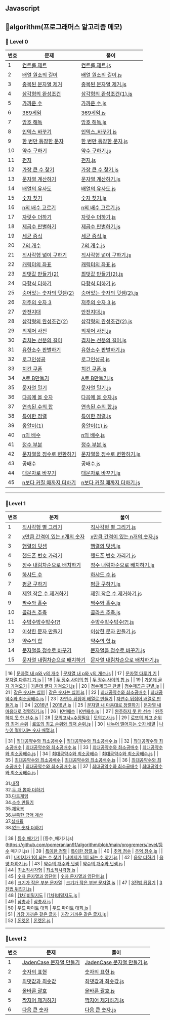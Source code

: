 #

## Javascript

## 🎈algorithm(프로그래머스 알고리즘 메모)

### 🌱 Level 0

| 번호 | 문제                                                                                         | 풀이                                                                                                                             |
| ---- | -------------------------------------------------------------------------------------------- | -------------------------------------------------------------------------------------------------------------------------------- |
| 1    | [컨트롤 제트](https://school.programmers.co.kr/learn/courses/30/lessons/120853)              | [컨트롤 제트.js](https://github.com/pomeranian91/algorithm/blob/main/progremers/level0/controlZ.js)                              |
| 2    | [배열 원소의 길이](https://school.programmers.co.kr/learn/courses/30/lessons/120854)         | [배열 원소의 길이.js](https://github.com/pomeranian91/algorithm/blob/main/progremers/level0/배열_원소의_길이.js)                 |
| 3    | [중복된 문자열 제거](https://school.programmers.co.kr/learn/courses/30/lessons/120888)       | [중복된 문자열 제거.js](https://github.com/pomeranian91/algorithm/blob/main/progremers/level0/중복된_문자열_제거.js)             |
| 4    | [삼각형의 완성조건](https://school.programmers.co.kr/learn/courses/30/lessons/120889)        | [삼각형의 완성조건(1).js](<https://github.com/pomeranian91/algorithm/blob/main/progremers/level0/삼각형의_완성조건(1).js>)       |
| 5    | [가까운 수](https://school.programmers.co.kr/learn/courses/30/lessons/120890)                | [가까운 수.js](https://github.com/pomeranian91/algorithm/blob/main/progremers/level0/가까운_수.js)                               |
| 6    | [369게임](https://school.programmers.co.kr/learn/courses/30/lessons/120891)                  | [369게임.js](https://github.com/pomeranian91/algorithm/blob/main/progremers/level0/369게임.js)                                   |
| 7    | [암호 해독](https://school.programmers.co.kr/learn/courses/30/lessons/120892)                | [암호 해독.js](https://github.com/pomeranian91/algorithm/blob/main/progremers/level0/암호_해독.js)                               |
| 8    | [인덱스 바꾸기](https://school.programmers.co.kr/learn/courses/30/lessons/120895)            | [인덱스\_바꾸기.js](https://github.com/pomeranian91/algorithm/blob/main/progremers/level0/인덱스_바꾸기.js)                      |
| 9    | [한 번만 등장한 문자](https://school.programmers.co.kr/learn/courses/30/lessons/120896)      | [한 번만 등장한 문자.js](https://github.com/pomeranian91/algorithm/blob/main/progremers/level0/한_번만_등장한_문자.js)           |
| 10   | [약수 구하기](https://school.programmers.co.kr/learn/courses/30/lessons/120897)              | [약수 구하기.js](https://github.com/pomeranian91/algorithm/blob/main/progremers/level0/약수_구하기.js)                           |
| 11   | [편지](https://school.programmers.co.kr/learn/courses/30/lessons/120898)                     | [편지.js](https://github.com/pomeranian91/algorithm/blob/main/progremers/level0/편지.js)                                         |
| 12   | [가장 큰 수 찾기](https://school.programmers.co.kr/learn/courses/30/lessons/120899)          | [가장 큰 수 찾기.js](https://github.com/pomeranian91/algorithm/blob/main/progremers/level0/가장_큰_수_찾기.js)                   |
| 13   | [문자열 계산하기](https://school.programmers.co.kr/learn/courses/30/lessons/120902)          | [문자열 계산하기.js](https://github.com/pomeranian91/algorithm/blob/main/progremers/level0/문자열_계산하기.js)                   |
| 14   | [배열의 유사도](https://school.programmers.co.kr/learn/courses/30/lessons/120903)            | [배열의 유사도.js](https://github.com/pomeranian91/algorithm/blob/main/progremers/level0/배열의_유사도.js)                       |
| 15   | [숫자 찾기](https://school.programmers.co.kr/learn/courses/30/lessons/120904)                | [숫자 찾기.js](https://github.com/pomeranian91/algorithm/blob/main/progremers/level0/숫자_찾기.js)                               |
| 16   | [n의 배수 고르기](https://school.programmers.co.kr/learn/courses/30/lessons/120905)          | [n의 배수 고르기.js](https://github.com/pomeranian91/algorithm/blob/main/progremers/level0/n의_배수_고르기.js)                   |
| 17   | [자릿수 더하기](https://school.programmers.co.kr/learn/courses/30/lessons/120906)            | [자릿수 더하기.js](https://github.com/pomeranian91/algorithm/blob/main/progremers/level0/자릿수_더하기.js)                       |
| 18   | [제곱수 판별하기](https://school.programmers.co.kr/learn/courses/30/lessons/120909)          | [제곱수 판별하기.js](https://github.com/pomeranian91/algorithm/blob/main/progremers/level0/제곱수_판별하기.js)                   |
| 19   | [세균 증식](https://school.programmers.co.kr/learn/courses/30/lessons/120910)                | [세균 증식.js](https://github.com/pomeranian91/algorithm/blob/main/progremers/level0/세균_증식.js)                               |
| 20   | [7의 개수](https://school.programmers.co.kr/learn/courses/30/lessons/120912)                 | [7의 개수.js](https://github.com/pomeranian91/algorithm/blob/main/progremers/level0/7의_개수.js)                                 |
| 21   | [직사각형 넓이 구하기](https://school.programmers.co.kr/learn/courses/30/lessons/120860)     | [직사각형 넓이 구하기.js](https://github.com/pomeranian91/algorithm/blob/main/progremers/level0/직사각형_넓이_구하기.js)         |
| 22   | [캐릭터의 좌표](https://school.programmers.co.kr/learn/courses/30/lessons/120861)            | [캐릭터의 좌표.js](https://github.com/pomeranian91/algorithm/blob/main/progremers/level0/캐릭터의_좌표.js)                       |
| 23   | [최댓값 만들기(2)](https://school.programmers.co.kr/learn/courses/30/lessons/120862)         | [최댓값 만들기(2).js](<https://github.com/pomeranian91/algorithm/blob/main/progremers/level0/최댓값_만들기(2).js>)               |
| 24   | [다항식 더하기](https://school.programmers.co.kr/learn/courses/30/lessons/120863)            | [다항식 더하기.js](https://github.com/pomeranian91/algorithm/blob/main/progremers/level0/다항식_더하기.js)                       |
| 25   | [숨어있는 숫자의 덧셈(2)](https://school.programmers.co.kr/learn/courses/30/lessons/120909)  | [숨어있는 숫자의 덧셈(2).js](<https://github.com/pomeranian91/algorithm/blob/main/progremers/level0/숨어있는_숫자의_덧셈(2).js>) |
| 26   | [저주의 숫자 3](https://school.programmers.co.kr/learn/courses/30/lessons/120871)            | [저주의 숫자 3.js](https://github.com/pomeranian91/algorithm/blob/main/progremers/level0/저주의_숫자_3.js)                       |
| 27   | [안전지대](https://school.programmers.co.kr/learn/courses/30/lessons/120866)                 | [안전지대.js](https://github.com/pomeranian91/algorithm/blob/main/progremers/level0/안전지대.js)                                 |
| 28   | [삼각형의 완성조건(2)](https://school.programmers.co.kr/learn/courses/30/lessons/120868)     | [삼각형의 완성조건(2).js](<https://github.com/pomeranian91/algorithm/blob/main/progremers/level0/삼각형의_완성조건(2).js>)       |
| 29   | [외계어 사전](https://school.programmers.co.kr/learn/courses/30/lessons/120869)              | [외계어 사전.js](https://github.com/pomeranian91/algorithm/blob/main/progremers/level0/외계어_사전.js)                           |
| 30   | [겹치는 선분의 길이](https://school.programmers.co.kr/learn/courses/30/lessons/120876)       | [겹치는 선분의 길이.js](https://github.com/pomeranian91/algorithm/blob/main/progremers/level0/겹치는_선분의_길이.js)             |
| 31   | [유한소수 판별하기](https://school.programmers.co.kr/learn/courses/30/lessons/120878)        | [유한소수 판별하기.js](https://github.com/pomeranian91/algorithm/blob/main/progremers/level0/유한소수_판별하기.js)               |
| 32   | [로그인성공](https://school.programmers.co.kr/learn/courses/30/lessons/120883)               | [로그인성공.js](https://github.com/pomeranian91/algorithm/blob/main/progremers/level0/로그인성공.js)                             |
| 33   | [치킨 쿠폰](https://school.programmers.co.kr/learn/courses/30/lessons/120909)                | [치킨 쿠폰.js](https://github.com/pomeranian91/algorithm/blob/main/progremers/level0/치킨_쿠폰.js)                               |
| 34   | [A로 B만들기](https://school.programmers.co.kr/learn/courses/30/lessons/120886)              | [A로 B만들기.js](https://github.com/pomeranian91/algorithm/blob/main/level0/A로_B만들기.js)                                      |
| 35   | [문자열 밀기](https://school.programmers.co.kr/learn/courses/30/lessons/120921)              | [문자열 밀기.js](https://github.com/pomeranian91/algorithm/blob/main/level0/문자열_밀기기.js)                                    |
| 36   | [다음에 올 숫자](https://school.programmers.co.kr/learn/courses/30/lessons/120924)           | [다음에 올 숫자.js](https://github.com/pomeranian91/algorithm/blob/main/level0/다음에_올_숫자.js)                                |
| 37   | [연속된 수의 합](https://school.programmers.co.kr/learn/courses/30/lessons/120923)           | [연속된 수의 합.js](https://github.com/pomeranian91/algorithm/blob/main/level0/연속된_수의_합.js)                                |
| 38   | [특이한 정렬](https://school.programmers.co.kr/learn/courses/30/lessons/120880)              | [특이한 정렬.js](https://github.com/pomeranian91/algorithm/blob/main/level0/특이한_정렬.js)                                      |
| 39   | [옹알이(1)](https://school.programmers.co.kr/learn/courses/30/lessons/120956)                | [옹알이(1).js](<https://github.com/pomeranian91/algorithm/blob/main/level0/옹알이(1).js>)                                        |
| 40   | [n의 배수](https://school.programmers.co.kr/learn/courses/30/lessons/181937)                 | [n의 배수.js](https://github.com/pomeranian91/algorithm/blob/main/level0/n의_배수.js)                                            |
| 41   | [정수 부분](https://school.programmers.co.kr/learn/courses/30/lessons/181850)                | [정수 부분.js](https://github.com/pomeranian91/algorithm/blob/main/level0/정수_부분.js)                                          |
| 42   | [문자열을 정수로 변환하기](https://school.programmers.co.kr/learn/courses/30/lessons/181848) | [문자열을 정수로 변환하기.js](https://github.com/pomeranian91/algorithm/blob/main/level0/문자열을_정수로_변환하기.js)            |
| 43   | [공배수](https://school.programmers.co.kr/learn/courses/30/lessons/181936)                   | [공배수.js](https://github.com/pomeranian91/algorithm/blob/main/level0/공배수.js)                                                |
| 44   | [대문자로 바꾸기](https://school.programmers.co.kr/learn/courses/30/lessons/181877)          | [대문자로 바꾸기.js](https://github.com/pomeranian91/algorithm/blob/main/level0/대문자로_바꾸기.js)                              |
| 45   | [n보다 커질 때까지 더하기](https://school.programmers.co.kr/learn/courses/30/lessons/181884) | [n보다 커질 때까지 더하기.js](https://github.com/pomeranian91/algorithm/blob/main/level0/n보다_커질_때까지_더하기.js)            |

---

### 📕Level 1

| 번호 | 문제                                                                                            | 풀이                                                                                                                                     |
| ---- | ----------------------------------------------------------------------------------------------- | ---------------------------------------------------------------------------------------------------------------------------------------- |
| 1    | [직사각형 별 그리기](https://school.programmers.co.kr/)                                         | [직사각형 별 그리기.js](https://github.com/pomeranian91/algorithm/blob/main/progremers/level/직사각형_별_그리기.js)                      |
| 2    | [x만큼 간격이 있는 n개의 숫자](https://school.programmers.co.kr/learn/courses/30/lessons/12954) | [x만큼 간격이 있는 n개의 숫자.js](https://github.com/pomeranian91/algorithm/blob/main/progremers/level1/x만큼_간격이_있는_n개의_숫자.js) |
| 3    | [행렬의 덧셈](https://school.programmers.co.kr/learn/courses/30/lessons/12950)                  | [행렬의 덧셈.js](https://github.com/pomeranian91/algorithm/blob/main/progremers/level1/행렬의_덧셈.js)                                   |
| 4    | [핸드폰 번호 가리기](https://school.programmers.co.kr/learn/courses/30/lessons/12948)           | [핸드폰 번호 가리기.js](https://github.com/pomeranian91/algorithm/blob/main/progremers/level1/핸드폰_번호_가리기.js)                     |
| 5    | [정수 내림차순으로 배치하기](https://school.programmers.co.kr/learn/courses/30/lessons/12943)   | [정수 내림차순으로 배치하기.js](https://github.com/pomeranian91/algorithm/blob/main/progremers/level1/정수_내림차순으로_배치하기.js)     |
| 6    | [하샤드 수](https://school.programmers.co.kr/learn/courses/30/lessons/12947)                    | [하샤드 수.js](https://github.com/pomeranian91/algorithm/blob/main/progremers/level1/하샤드_수.js)                                       |
| 7    | [평균 구하기](https://school.programmers.co.kr/learn/courses/30/lessons/)                       | [평균 구하기.js](https://github.com/pomeranian91/algorithm/blob/main/progremers/level1/평균_구하기.js)                                   |
| 8    | [제일 작은 수 제거하기](https://school.programmers.co.kr/learn/courses/30/lessons/)             | [제일 작은 수 제거하기.js](https://github.com/pomeranian91/algorithm/blob/main/progremers/level1/제일_작은_수_제거하기.js)               |
| 9    | [짝수와 홀수](https://school.programmers.co.kr/learn/courses/30/lessons/12943)                  | [짝수와 홀수.js](https://github.com/pomeranian91/algorithm/blob/main/progremers/level1/짝수와_홀수.js)                                   |
| 10   | [콜라츠 추측](https://school.programmers.co.kr/learn/courses/30/lessons/12943)                  | [콜라츠 추측.js](https://github.com/pomeranian91/algorithm/blob/main/progremers/level1/콜라츠_추측.js)                                   |
| 11   | [수박수박수박수!?!](https://school.programmers.co.kr/learn/courses/30/lessons/12943)            | [수박수박수박수!?!.js](https://github.com/pomeranian91/algorithm/blob/main/progremers/level1/수박수박수박수.js)                          |
| 12   | [이상한 문자 만들기]()                                                                          | [이상한 문자 만들기.js](https://github.com/pomeranian91/algorithm/blob/main/progremers/level1/이상한_문자_만들기.js)                     |
| 13   | [약수의 합]()                                                                                   | [약수의 합.js](https://github.com/pomeranian91/algorithm/blob/main/progremers/level1/약수의_합.js)                                       |
| 14   | [문자열을 정수로 바꾸기]()                                                                      | [문자열을 정수로 바꾸기.js](https://github.com/pomeranian91/algorithm/blob/main/progremers/level1/문자열을_정수로_바꾸기.js)             |
| 15   | [문자열 내림차순으로 배치하기]()                                                                | [문자열 내림차순으로 배치하기.js](https://github.com/pomeranian91/algorithm/blob/main/progremers/level1/문자열_내림차순으로_배치하기.js) |

| 16 | [문자열 내 p와 y의 개수]() | [문자열 내 p와 y의 개수.js](https://github.com/pomeranian91/algorithm/blob/main/progremers/level1/문자열_내_p와_y의_개수.js) |
| 17 | [문자열 다루기 기]() | [문자열 다루기 기.js](https://github.com/pomeranian91/algorithm/blob/main/progremers/level1/문자열_다루기_기본.js) |
| 18 | [두 정수 사이의 합]() | [두 정수 사이의 합.js](https://github.com/pomeranian91/algorithm/blob/main/progremers/level1/두_정수_사이의_합.js) |
| 19 | [가운데 글자 가져오기]() | [가운데 글자 가져오기.js](https://github.com/pomeranian91/algorithm/blob/main/progremers/level1/가운데_글자_가져오기.js) |
| 20 | [정수제곱근 판별]() | [정수제곱근 판별.js](https://github.com/pomeranian91/algorithm/blob/main/progremers/level1/정수제곱근_판별.js) |
| 21 | [같은 숫자는 싫어]() | [같은 숫자는 싫어.js](https://github.com/pomeranian91/algorithm/blob/main/progremers/level1/같은_숫자는_싫어.js) |
| 22 | [최대공약수와 최소공배수]() | [최대공약수와 최소공배수.js](https://github.com/pomeranian91/algorithm/blob/main/progremers/level1/최대공약수와_최소공배수.js) |
| 23 | [자연수 뒤집어 배열로 만들기]() | [자연수 뒤집어 배열로 만들기.js](https://github.com/pomeranian91/algorithm/blob/main/progremers/level1/자연수_뒤집어_배열로_만들기.js) |
| 24 | [2016년]() | [2016년.js](https://github.com/pomeranian91/algorithm/blob/main/progremers/level1/2016년.js) |
| 25 | [문자열 내 마음대로 정렬하기]() | [문자열 내 마음대로 정렬하기.js](https://github.com/pomeranian91/algorithm/blob/main/progremers/level1/문자열_내_마음대로_정렬하기.js) |
| 26 | [K번째수]() | [K번째수.js](https://github.com/pomeranian91/algorithm/blob/main/progremers/level1/K번째수.js) |
| 27 | [완주하지 못 한 선수]() | [완주하지 못 한 선수.js](https://github.com/pomeranian91/algorithm/blob/main/progremers/level1/완주하지_못_한_선수.js) |
| 28 | [모의고사+수정필요]() | [모의고사.js](https://github.com/pomeranian91/algorithm/blob/main/progremers/level1/) |
| 29 | [로또의 최고 순위와 최저 순위]() | [로또의 최고 순위와 최저 순위.js](https://github.com/pomeranian91/algorithm/blob/main/progremers/level1/로또의_최고_순위와_최저_순위.js) |
| 30 | [나누어 떨어지는 숫자 배열]() | [나누어 떨어지는 숫자 배열.js](https://github.com/pomeranian91/algorithm/blob/main/progremers/level1/나누어_떨어지는_숫자_배열.js) |

| 31 | [최대공약수와 최소공배수]() | [최대공약수와 최소공배수.js](https://github.com/pomeranian91/algorithm/blob/main/progremers/level1/최대공약수와_최소공배수.js) |
| 32 | [최대공약수와 최소공배수]() | [최대공약수와 최소공배수.js](https://github.com/pomeranian91/algorithm/blob/main/progremers/level1/최대공약수와_최소공배수.js) |
| 33 | [최대공약수와 최소공배수]() | [최대공약수와 최소공배수.js](https://github.com/pomeranian91/algorithm/blob/main/progremers/level1/최대공약수와_최소공배수.js) |
| 34 | [최대공약수와 최소공배수]() | [최대공약수와 최소공배수.js](https://github.com/pomeranian91/algorithm/blob/main/progremers/level1/최대공약수와_최소공배수.js) |
| 35 | [최대공약수와 최소공배수]() | [최대공약수와 최소공배수.js](https://github.com/pomeranian91/algorithm/blob/main/progremers/level1/최대공약수와_최소공배수.js) |
| 36 | [최대공약수와 최소공배수]() | [최대공약수와 최소공배수.js](https://github.com/pomeranian91/algorithm/blob/main/progremers/level1/최대공약수와_최소공배수.js) |
| 37 | [최대공약수와 최소공배수]() | [최대공약수와 최소공배수.js](https://github.com/pomeranian91/algorithm/blob/main/progremers/level1/최대공약수와_최소공배수.js) |

31.[내적](https://github.com/pomeranian91/algorithm/blob/main/level1/dotProduct.js)  
32.[두 개 뽑아 더하기](https://github.com/pomeranian91/algorithm/blob/main/level1/selectTwo.js)  
33.[다트게임](https://github.com/pomeranian91/algorithm/blob/main/level1/dartGame.js)  
34.[소수 만들기](https://github.com/pomeranian91/algorithm/blob/main/level1/MakeZeroNum.js)  
35.[체육복](https://github.com/pomeranian91/algorithm/blob/main/level1/weightCloth.js)  
36.[부족한 금액 계산](https://github.com/pomeranian91/algorithm/blob/main/level1/failCash.js)  
37.[실패율](https://github.com/pomeranian91/algorithm/blob/main/level1/failCash.js)  
38.[없는 숫자 더하기](https://github.com/pomeranian91/algorithm/blob/main/level1/없는_숫자_더하기.js)

| 38 | [등수 매기기](https://school.programmers.co.kr/) | [등수_매기기.js](https://github.com/pomeranian91/algorithm/blob/main/progremers/level/등수 매기기.js) |
| 39 | [특이한 정렬](https://school.programmers.co.kr/) | [특이한 정렬.js](https://github.com/pomeranian91/algorithm/blob/main/level0/특이한_정렬.js) |
| 40 | [추억 점수](https://school.programmers.co.kr/) | [추억 점수.js](https://github.com/pomeranian91/algorithm/blob/main/progremers/level/추억_점수.js) |
| 41 | [나머지가 1이 되는 수 찾기](https://school.programmers.co.kr/learn/courses/30/lessons/87389) | [나머지가 1이 되는 수 찾기.js](https://github.com/pomeranian91/algorithm/blob/main/progremers/level/나머지가_1이_되는_수_찾기.js) |
| 42 | [음양 더하기](https://school.programmers.co.kr/learn/courses/30/lessons/76501) | [음양 더하기.js](https://github.com/pomeranian91/algorithm/blob/main/progremers/level/음양_더하기.js) |
| 43 | [약수의 개수와 덧셈](https://school.programmers.co.kr/learn/courses/30/lessons/77884) | [약수의 개수와 덧셈.js](https://github.com/pomeranian91/algorithm/blob/main/progremers/level/약수의_개수와_덧셈.js) |  
| 44 | [최소직사각형](https://school.programmers.co.kr/learn/courses/30/lessons/86491) | [최소직사각형.js](https://github.com/pomeranian91/algorithm/blob/main/progremers/level/최소직사각형.js) |  
| 45 | [숫자 문자열과 영단어](https://school.programmers.co.kr/learn/courses/30/lessons/81301) | [숫자 문자열과 영단어.js](https://github.com/pomeranian91/algorithm/blob/main/progremers/level/숫자_문자열과_영단어.js) |  
| 46 | [크기가 작은 부분 문자열](https://school.programmers.co.kr/learn/courses/30/lessons/147355) | [크기가 작은 부분 문자열.js](https://github.com/pomeranian91/algorithm/blob/main/progremers/level/크기가_작은_부분_문자열.js) |
| 47 | [3진법 뒤집기](https://school.programmers.co.kr/learn/courses/30/lessons/68935) | [3진법 뒤집기.js](https://github.com/pomeranian91/algorithm/blob/main/progremers/level/3진법_뒤집기.js) |  
| 48 | [[1차]비밀지도](https://school.programmers.co.kr/learn/courses/30/lessons/17681) | [[1차]비밀지도.js](https://github.com/pomeranian91/algorithm/blob/main/progremers/level/[1차]비밀지도.js) |  
| 49 | [삼총사](https://school.programmers.co.kr/learn/courses/30/lessons/131705) | [삼총사.js](https://github.com/pomeranian91/algorithm/blob/main/progremers/level/삼총사.js) |  
| 50 | [푸드 파이트 대회](https://school.programmers.co.kr/learn/courses/30/lessons/134240) | [푸드 파이트 대회.js](https://github.com/pomeranian91/algorithm/blob/main/progremers/level/푸드_파이트_대회.js) |  
| 51 | [가장 가까운 같은 글자](https://school.programmers.co.kr/learn/courses/30/lessons/142086) | [가장 가까운 같은 글자.js](https://github.com/pomeranian91/algorithm/blob/main/progremers/level/가장_가까운_같은_글자.js) |  
| 52 | [폰켓몬](https://school.programmers.co.kr/learn/courses/30/lessons/1845) | [폰켓몬.js](https://github.com/pomeranian91/algorithm/blob/main/progremers/level/폰켓몬.js) |

---

### 📕Level 2

| 번호 | 문제                                                                                       | 풀이                                                                                                                           |
| ---- | ------------------------------------------------------------------------------------------ | ------------------------------------------------------------------------------------------------------------------------------ |
| 1    | [JadenCase 문자열 만들기](https://school.programmers.co.kr/learn/courses/30/lessons/12951) | [JadenCase 문자열 만들기.js](https://github.com/pomeranian91/algorithm/blob/main/progremers/level2/JadenCase_문자열_만들기.js) |
| 2    | [숫자의 표현](https://school.programmers.co.kr/learn/courses/30/lessons/12939)             | [숫자의 표현.js](https://github.com/pomeranian91/algorithm/blob/main/progremers/level2/숫자의_표현.js)                         |
| 3    | [최댓값과 최솟값](https://school.programmers.co.kr/learn/courses/30/lessons/12924)         | [최댓값과 최솟값.js](https://github.com/pomeranian91/algorithm/blob/main/progremers/level2/최댓값과_최솟값.js)                 |
| 4    | [올바른 괄호](https://school.programmers.co.kr/learn/courses/30/lessons/12909)             | [올바른 괄호.js](https://github.com/pomeranian91/algorithm/blob/main/progremers/level2/올바른_괄호.js)                         |
| 5    | [짝지어 제거하기](https://school.programmers.co.kr/learn/courses/30/lessons/12973)         | [짝지어 제거하기.js](https://github.com/pomeranian91/algorithm/blob/main/progremers/level2/짝지어_제거하기.js)                 |
| 6    | [다음 큰 숫자](https://school.programmers.co.kr/learn/courses/30/lessons/12911)            | [다음 큰 숫자.js](https://github.com/pomeranian91/algorithm/blob/main/progremers/level2/다음_큰_숫자.js)                       |
